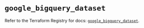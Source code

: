 # `google_bigquery_dataset`

Refer to the Terraform Registry for docs: [`google_bigquery_dataset`](https://registry.terraform.io/providers/hashicorp/google-beta/6.32.0/docs/resources/google_bigquery_dataset).

